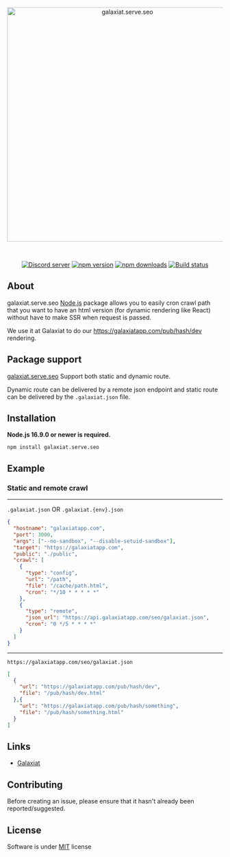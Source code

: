 <div align="center">
  <br />
  <p>
    <a href="https://galaxiatapp.com"><img src="https://galaxiatapp.com/logo_texte_appli_avec_arrondie_et_ombre.png" width="546" alt="galaxiat.serve.seo" /></a>
  </p>
  <br />
  <p>
    <a href="https://discord.galaxiat.fr"><img src="https://img.shields.io/discord/804787354703364116?color=5865F2&logo=discord&logoColor=white" alt="Discord server" /></a>
    <a href="https://www.npmjs.com/package/galaxiat.serve.seo"><img src="https://img.shields.io/npm/v/galaxiat.serve.seo?maxAge=3600" alt="npm version" /></a>
    <a href="https://www.npmjs.com/package/galaxiat.serve.seo"><img src="https://img.shields.io/npm/dt/galaxiat.serve.seo?maxAge=3600" alt="npm downloads" /></a>
    <a href="https://github.com/galaxiat/galaxiat.serve.seo/actions"><img src="https://github.com/galaxiat/galaxiat.serve.seo/actions/workflows/build.yaml/badge.svg" alt="Build status" /></a>
  </p>
</div>

## About

galaxiat.serve.seo [Node.js](https://nodejs.org) package allows you to easily cron crawl path that you want to have an html version (for dynamic rendering like React) without have to make SSR when request is passed.

We use it at Galaxiat to do our https://galaxiatapp.com/pub/hash/dev rendering.

## Package support 

[galaxiat.serve.seo](https://github.com/galaxiat.serve.seo) Support both static and dynamic route.

Dynamic route can be delivered by a remote json endpoint and static route can be delivered by the `.galaxiat.json` file.

## Installation

**Node.js 16.9.0 or newer is required.**

```sh-session
npm install galaxiat.serve.seo
```

## Example

### Static and remote crawl
---
`.galaxiat.json` OR `.galaxiat.{env}.json`

```json
{
  "hostname": "galaxiatapp.com",
  "port": 3000,
  "args": ["--no-sandbox", "--disable-setuid-sandbox"],
  "target": "https://galaxiatapp.com",
  "public": "./public",
  "crawl": [
    {
      "type": "config",
      "url": "/path",
      "file": "/cache/path.html",
      "cron": "*/10 * * * * *"
    },
    {
      "type": "remote",
      "json_url": "https://api.galaxiatapp.com/seo/galaxiat.json",
      "cron": "0 */5 * * * *"
    }
  ]
}
```
---
`https://galaxiatapp.com/seo/galaxiat.json`

```json
[
  {
    "url": "https://galaxiatapp.com/pub/hash/dev",
    "file": "/pub/hash/dev.html"
  },{
    "url": "https://galaxiatapp.com/pub/hash/something",
    "file": "/pub/hash/something.html"
  }
]
```

## Links

- [Galaxiat](https://galaxiatapp.com/)

## Contributing

Before creating an issue, please ensure that it hasn't already been reported/suggested.

## License
Software is under [MIT](./LICENSE.md) license

